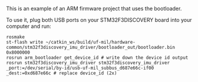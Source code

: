 This is an example of an ARM firmware project that uses the bootloader.


To use it, plug both USB ports on your STM32F3DISCOVERY board into your computer and run:

    rosmake
    st-flash write ~/catkin_ws/build/uf-mil/hardware-common/stm32f3discovery_imu_driver/bootloader_out/bootloader.bin 0x8000000
    rosrun arm_bootloader get_device_id # write down the device id output
    rosrun stm32f3discovery_imu_driver stm32f3discovery_imu_driver _port:=/dev/serial/by-id/usb-uf-mil_subbus_d687e66c-if00 _dest:=0xd687e66c # replace device_id (2x)
